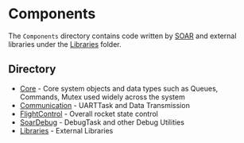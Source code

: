 # Components

The `Components` directory contains code written by [SOAR](https://www.soar-rockets.ca/) and external libraries under the [Libraries](Components/_Libraries) folder.

## Directory
- [Core](Components/Core) - Core system objects and data types such as Queues, Commands, Mutex used widely across the system
- [Communication](Components/Communication) - UARTTask and Data Transmission
- [FlightControl](Components/FlightControl) - Overall rocket state control
- [SoarDebug](Components/SoarDebug) - DebugTask and other Debug Utilities
- [Libraries](Components/_Libraries) - External Libraries
